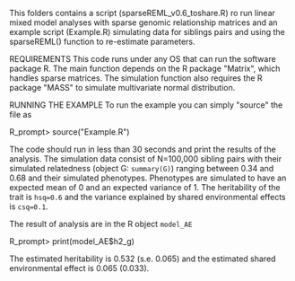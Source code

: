 This folders contains a script (sparseREML_v0.6_toshare.R) ro run linear mixed model analyses with sparse genomic relationship matrices and an example script (Example.R) simulating data for siblings pairs and using the sparseREML() function to re-estimate parameters.

REQUIREMENTS
This code runs under any OS that can run the software package R.
The main function depends on the R package "Matrix", which handles sparse matrices.
The simulation function also requires the R package "MASS" to simulate multivariate normal distribution. 

RUNNING THE EXAMPLE
To run the example you can simply "source" the file as

R_prompt> source("Example.R")

The code should run in less than 30 seconds and print the results of the analysis.
The simulation data consist of N=100,000 sibling pairs with their simulated relatedness (object G: `summary(G)`) ranging between 0.34 and 0.68 and their simulated phenotypes.
Phenotypes are simulated to have an expected mean of 0 and an expected variance of 1. The heritability of the trait is `hsq=0.6` and the variance explained by shared environmental effects is `csq=0.1`.

The result of analysis are in the R object `model_AE`

R_prompt> print(model_AE$h2_g)

The estimated heritability is 0.532 (s.e. 0.065) and the estimated shared environmental effect is 0.065 (0.033).
